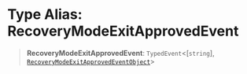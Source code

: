 # Type Alias: RecoveryModeExitApprovedEvent

> **RecoveryModeExitApprovedEvent**: `TypedEvent`\<\[`string`\], [`RecoveryModeExitApprovedEventObject`](../interfaces/RecoveryModeExitApprovedEventObject.md)\>
